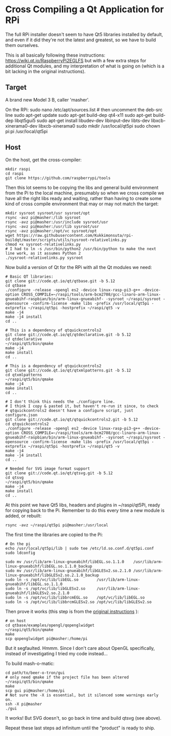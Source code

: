 # Cross Compiling a Qt Application for RPi

The full RPi installer doesn't seem to have Qt5 libraries installed by default, 
and even if it did they're not the latest and greatest, so we have to build
them ourselves.

This is all basically following these instructions: https://wiki.qt.io/RaspberryPi2EGLFS but with a few extra steps for additional Qt modules, and my interpretation of what is going on (which is a bit lacking in the original instructions).


## Target

A brand new Model 3 B, caller 'masher'.


On the RPi:
    sudo nano /etc/apt/sources.list
    # then uncomment the deb-src line
    sudo apt-get update
    sudo apt-get build-dep qt4-x11
    sudo apt-get build-dep libqt5gui5 
    sudo apt-get install libudev-dev libinput-dev libts-dev libxcb-xinerama0-dev libxcb-xinerama0
    sudo mkdir /usr/local/qt5pi
    sudo chown pi:pi /usr/local/qt5pi

## Host

On the host, get the cross-compiler:

    mkdir raspi
    cd raspi
    git clone https://github.com/raspberrypi/tools

Then this lot seems to be copying the libs and general build environment from the Pi to the local machine, presumably so when we cross compile we have all the right libs ready and waiting, rather than having to create some kind of cross compile environment that may or may not match the target:

    mkdir sysroot sysroot/usr sysroot/opt
    rsync -avz pi@masher:/lib sysroot
    rsync -avz pi@masher:/usr/include sysroot/usr
    rsync -avz pi@masher:/usr/lib sysroot/usr
    rsync -avz pi@masher:/opt/vc sysroot/opt
    wget https://raw.githubusercontent.com/Kukkimonsuta/rpi-buildqt/master/scripts/utils/sysroot-relativelinks.py
    chmod +x sysroot-relativelinks.py
    # I had to ln -s /usr/bin/python2 /usr/bin/python to make the next line work, as it assumes Python 2
    ./sysroot-relativelinks.py sysroot 

Now build a version of Qt for the RPi with all the Qt modules we need:

    # Basic QT libraries:
    git clone git://code.qt.io/qt/qtbase.git -b 5.12
    cd qtbase
    ./configure -release -opengl es2 -device linux-rasp-pi3-g++ -device-option CROSS_COMPILE=~/raspi/tools/arm-bcm2708/gcc-linaro-arm-linux-gnueabihf-raspbian/bin/arm-linux-gnueabihf- -sysroot ~/raspi/sysroot -opensource -confirm-license -make libs -prefix /usr/local/qt5pi -extprefix ~/raspi/qt5pi -hostprefix ~/raspi/qt5 -v
    make -j4
    make -j4 install
    cd ..

    # This is a dependency of qtquickcontrols2
    git clone git://code.qt.io/qt/qtdeclarative.git -b 5.12
    cd qtdeclarative
    ~/raspi/qt5/bin/qmake
    make -j4
    make install
    cd ..

    # This is a dependency of qtquickcontrols2
    git clone git://code.qt.io/qt/qtxmlpatterns.git -b 5.12
    cd qtxmlpatterns
    ~/raspi/qt5/bin/qmake
    make -j4
    make install
    cd ..

    # I don't think this needs the ./configure line.
    # I think I copy & pasted it, but haven't re-run it since, to check
    # qtquickcontrols2 doesn't have a configure script, just configure.json
    git clone git://code.qt.io/qt/qtquickcontrols2.git -b 5.12
    cd qtquickcontrols2
    ./configure -release -opengl es2 -device linux-rasp-pi3-g++ -device-option CROSS_COMPILE=~/raspi/tools/arm-bcm2708/gcc-linaro-arm-linux-gnueabihf-raspbian/bin/arm-linux-gnueabihf- -sysroot ~/raspi/sysroot -opensource -confirm-license -make libs -prefix /usr/local/qt5pi -extprefix ~/raspi/qt5pi -hostprefix ~/raspi/qt5 -v
    make -j4
    make -j4 install
    cd ..

    # Needed for SVG image format support
    git clone git://code.qt.io/qt/qtsvg.git -b 5.12
    cd qtsvg
    ~/raspi/qt5/bin/qmake
    make -j4
    make install
    cd ..


At this point we have Qt5 libs, headers and plugins in ~/raspi/qt5Pi, ready for copying back to the Pi. Remember to do this every time a new module is added, or rebuilt:

    rsync -avz ~/raspi/qt5pi pi@masher:/usr/local

The first time the libraries are copied to the Pi:

    # On the pi
    echo /usr/local/qt5pi/lib | sudo tee /etc/ld.so.conf.d/qt5pi.conf
    sudo ldconfig

    sudo mv /usr/lib/arm-linux-gnueabihf/libEGL.so.1.1.0    /usr/lib/arm-linux-gnueabihf/libEGL.so.1.1.0_backup 
    sudo mv /usr/lib/arm-linux-gnueabihf/libGLESv2.so.2.1.0 /usr/lib/arm-linux-gnueabihf/libGLESv2.so.2.1.0_backup 
    sudo ln -s /opt/vc/lib/libEGL.so        /usr/lib/arm-linux-gnueabihf/libEGL.so.1.1.0 
    sudo ln -s /opt/vc/lib/libGLESv2.so     /usr/lib/arm-linux-gnueabihf/libGLESv2.so.2.1.0 
    sudo ln -s /opt/vc/lib/libbrcmEGL.so    /opt/vc/lib/libEGL.so 
    sudo ln -s /opt/vc/lib/libbrcmGLESv2.so /opt/vc/lib/libGLESv2.so

Then prove it works (this step is from the [original instructions](https://wiki.qt.io/RaspberryPi2EGLFS) ):

    # on host
    cd qtbase/examples/opengl/qopenglwidget
    ~/raspi/qt5/bin/qmake
    make
    scp qopenglwidget pi@masher:/home/pi

But it segfaulted. Hmmm. Since I don't care about OpenGL specifically, instead of investigating I tried my code instead...

To build mash-o-matic:

    cd path/to/beer-o-tron/gui
    # only need qmake if the project file has been altered
    ~/raspi/qt5/bin/qmake
    make
    scp gui pi@masher:/home/pi
    # Not sure the -X is essential, but it silenced some warnings early on.
    ssh -X pi@masher
    ./gui 

It works! But SVG doesn't, so go back in time and build qtsvg (see above).

Repeat these last steps ad infinitum until the "product" is ready to ship.





